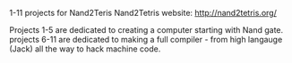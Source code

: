 1-11 projects for Nand2Teris
Nand2Tetris website: http://nand2tetris.org/

Projects 1-5 are dedicated to creating a computer starting with Nand gate.
projects 6-11 are dedicated to making a full compiler - from high langauge (Jack) all the way to hack machine code.
